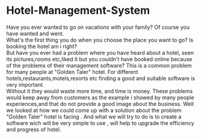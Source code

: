 # Hotel-Management-System
Have you ever wanted to go on vacations with your family? Of course you have wanted and went.   
What's the first thing you do when you choose the place you want to go? Is booking the hotel am i right?  
But have you ever had a problem where you have heard about a hotel, seen its pictures,rooms etc,liked it but you couldn't have booked  online because of the problems of their management software? This is a common problem for many people at "Golden Taler" hotel. For different hotels,restaurants,motels,resorts etc finding a good and suitable software is very important.  
Without it they would waste more time, and time is money.
These problems would keep away from customers as the example i showed by many people experiences,and that do not provide a good image about the business. 
Well we looked at how we could come up with a solution about the problem "Golden Taler" hotel is facing . 
And what we will try to do is to create a software wich will be very simple to use , will help to upgrade the efficiency and progress of hotel.
